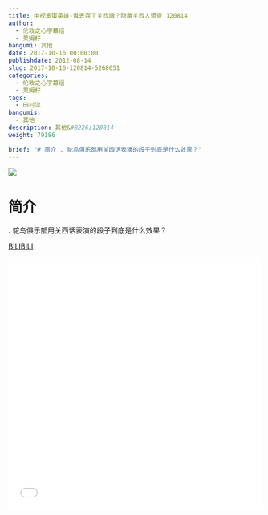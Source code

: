 ```yaml
---
title: 电视笨蛋英雄-谁丢弃了关西魂？隐藏关西人调查 120814
author: 
  - 伦敦之心字幕组
  - 莱姆籽
bangumi: 其他
date: 2017-10-16 00:00:00
publishdate: 2012-08-14
slug: 2017-10-16-120814-5268651
categories: 
  - 伦敦之心字幕组
  - 莱姆籽
tags: 
  - 田村淳
bangumis: 
  - 其他
description: 其他&#8226;120814
weight: 79186

brief: "# 简介 . 鸵鸟俱乐部用关西话表演的段子到底是什么效果？"
---
```


![](https://i.imgur.com/YIx2wR5.jpg)

# 简介  
. 鸵鸟俱乐部用关西话表演的段子到底是什么效果？

  [BILIBILI](https://www.bilibili.com/video/av5268651/)


<div class="vcontainer">  <iframe class='video' src="//www.bilibili.com/blackboard/player.html?aid=5268651" width="100%" height="500" frameborder="0" allowfullscreen="allowfullscreen"></iframe></div>
